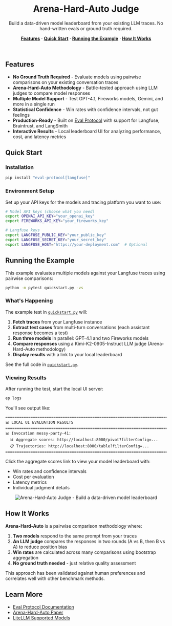 <h1 align="center">Arena-Hard-Auto Judge</h1>

<p align="center">
    Build a data-driven model leaderboard from your existing LLM traces. No hand-written evals or ground truth required.
</p>

<p align="center">
  <a href="#features"><strong>Features</strong></a> ·
  <a href="#quick-start"><strong>Quick Start</strong></a> ·
  <a href="#running-the-example"><strong>Running the Example</strong></a> ·
  <a href="#how-it-works"><strong>How It Works</strong></a>
</p>

<br/>

## Features

- **No Ground Truth Required** - Evaluate models using pairwise comparisons on your existing conversation traces
- **Arena-Hard-Auto Methodology** - Battle-tested approach using LLM judges to compare model responses
- **Multiple Model Support** - Test GPT-4.1, Fireworks models, Gemini, and more in a single run
- **Statistical Confidence** - Win rates with confidence intervals, not gut feelings
- **Production-Ready** - Built on [Eval Protocol](https://github.com/eval-protocol/python-sdk) with support for Langfuse, Braintrust, and LangSmith
- **Interactive Results** - Local leaderboard UI for analyzing performance, cost, and latency metrics

## Quick Start

### Installation

```bash
pip install "eval-protocol[langfuse]"
```

### Environment Setup

Set up your API keys for the models and tracing platform you want to use:

```bash
# Model API keys (choose what you need)
export OPENAI_API_KEY="your_openai_key"
export FIREWORKS_API_KEY="your_fireworks_key"

# Langfuse keys
export LANGFUSE_PUBLIC_KEY="your_public_key"
export LANGFUSE_SECRET_KEY="your_secret_key"
export LANGFUSE_HOST="https://your-deployment.com"  # Optional
```

## Running the Example

This example evaluates multiple models against your Langfuse traces using pairwise comparisons:

```bash
python -m pytest quickstart.py -vs
```

### What's Happening

The example test in [`quickstart.py`](quickstart.py) will:

1. **Fetch traces** from your Langfuse instance
2. **Extract test cases** from multi-turn conversations (each assistant response becomes a test)
3. **Run three models** in parallel: GPT-4.1 and two Fireworks models
4. **Compare responses** using a Kimi-K2-0905-Instruct LLM judge (Arena-Hard-Auto methodology)
5. **Display results** with a link to your local leaderboard

See the full code in [`quickstart.py`](quickstart.py).

### Viewing Results

After running the test, start the local UI server:

```bash
ep logs
```

You'll see output like:

```
================================================================================
📊 LOCAL UI EVALUATION RESULTS
================================================================================
📊 Invocation messy-party-41:
  📊 Aggregate scores: http://localhost:8000/pivot?filterConfig=...
  📋 Trajectories: http://localhost:8000/table?filterConfig=...
================================================================================
```

Click the aggregate scores link to view your model leaderboard with:
- Win rates and confidence intervals
- Cost per evaluation
- Latency metrics
- Individual judgment details

<p align="center">
  <img alt="Arena-Hard-Auto Judge - Build a data-driven model leaderboard" src="quickstart-leaderboard.avif">
</p>

## How It Works

**Arena-Hard-Auto** is a pairwise comparison methodology where:

1. **Two models** respond to the same prompt from your traces
2. **An LLM judge** compares the responses in two rounds (A vs B, then B vs A) to reduce position bias
3. **Win rates** are calculated across many comparisons using bootstrap aggregation
4. **No ground truth needed** - just relative quality assessment

This approach has been validated against human preferences and correlates well with other benchmark methods.

## Learn More

- [Eval Protocol Documentation](https://docs.eval-protocol.com)
- [Arena-Hard-Auto Paper](https://arxiv.org/abs/2406.11939)
- [LiteLLM Supported Models](https://docs.litellm.ai/docs/providers)
